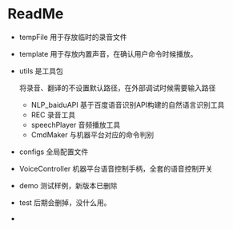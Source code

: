 # ReadMe

- tempFile 用于存放临时的录音文件

- template 用于存放内置声音，在确认用户命令时候播放。

- utils 是工具包

  将录音、翻译的不设置默认路径，在外部调试时候需要输入路径

  - NLP_baiduAPI 基于百度语音识别API构建的自然语言识别工具
  - REC 录音工具
  - speechPlayer 音频播放工具
  - CmdMaker 与机器平台对应的命令判别

- configs 全局配置文件

- VoiceController 机器平台语音控制手柄，全套的语音控制开关

- demo 测试样例，新版本已删除

- test 后期会删掉，没什么用。

- 

